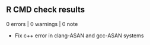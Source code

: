 ## R CMD check results

0 errors | 0 warnings | 0 note

* Fix c++ error in clang-ASAN and gcc-ASAN systems
